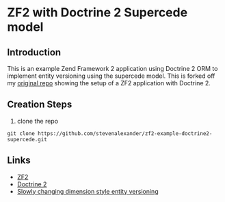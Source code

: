 ZF2 with Doctrine 2 Supercede model
=======================

Introduction
------------
This is an example Zend Framework 2 application using Doctrine 2 ORM to implement entity versioning using the supercede model. This is forked off my [original repo](https://github.com/stevenalexander/zf2-example-doctrine2) showing the setup of a ZF2 application with Doctrine 2.

Creation Steps
--------------

1. clone the repo

```
git clone https://github.com/stevenalexander/zf2-example-doctrine2-supercede.git
```

Links
-----
* [ZF2](http://framework.zend.com/)
* [Doctrine 2](http://www.doctrine-project.org/)
* [Slowly changing dimension style entity versioning](http://en.wikipedia.org/wiki/Slowly_changing_dimension#Type_II)